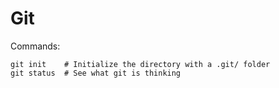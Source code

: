 # Git

Commands:
```
git init    # Initialize the directory with a .git/ folder
git status  # See what git is thinking
```

